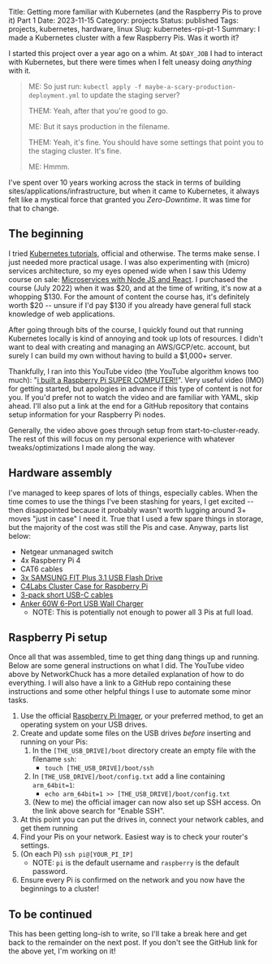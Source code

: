 Title: Getting more familiar with Kubernetes (and the Raspberry Pis to prove it) Part 1
Date: 2023-11-15
Category: projects
Status: published
Tags: projects, kubernetes, hardware, linux
Slug: kubernetes-rpi-pt-1
Summary: I made a Kubernetes cluster with a few Raspberry Pis. Was it worth it?

I started this project over a year ago on a whim. At `$DAY_JOB` I had to interact with Kubernetes,
but there were times when I felt uneasy doing _anything_ with it.

> ME: So just run: `kubectl apply -f maybe-a-scary-production-deployment.yml` to update the staging
> server?
>
> THEM: Yeah, after that you're good to go.
>
> ME: But it says production in the filename.
>
> THEM: Yeah, it's fine. You should have some settings that point you to the staging cluster. It's
> fine.
>
> ME: Hmmm.

I've spent over 10 years working across the stack in terms of building
sites/applications/infrastructure, but when it came to Kubernetes, it always felt like a mystical
force that granted you _Zero-Downtime_. It was time for that to change.

## The beginning

I tried [Kubernetes tutorials](https://kubernetes.io/docs/tutorials/), official and otherwise. The
terms make sense. I just needed more practical usage. I was also experimenting with (micro) services
architecture, so my eyes opened wide when I saw this Udemy course on
sale: [Microservices with Node JS and React](https://www.udemy.com/share/102VKE3@NvvIV6zas3ZRCkOZ-CK1CvlzrQbw3VaIn_MMF81SNtGH5RrXe8g4Lhcs2yt1e3x2qw==/).
I purchased the course (July 2022) when it was $20, and at the time of writing, it's now at a
whopping $130. For the amount of content the course has, it's definitely worth $20 -- unsure if I'd
pay $130 if you already have general full stack knowledge of web applications.

After going through bits of the course, I quickly found out that running Kubernetes locally is kind
of annoying and took up lots of resources. I didn't want to deal with creating and managing an
AWS/GCP/etc. account, but surely I can build my own without having to build a $1,000+ server.

Thankfully, I ran into this YouTube video (the YouTube algorithm knows too
much): "[i built a Raspberry Pi SUPER COMPUTER!!](https://www.youtube.com/watch?v=X9fSMGkjtug)".
Very useful video (IMO) for getting started, but apologies in advance if this type of content is
not for you. If you'd prefer not to watch the video and are familiar with YAML, skip ahead. I'll
also put a link at the end for a GitHub repository that contains setup information for your
Raspberry Pi nodes.

Generally, the video above goes through setup from start-to-cluster-ready. The rest of this will
focus on my personal experience with whatever tweaks/optimizations I made along the way.

## Hardware assembly

I've managed to keep spares of lots of things, especially cables. When the time comes to use the
things I've been stashing for years, I get excited -- then disappointed because it probably wasn't
worth lugging around 3+ moves "just in case" I need it. True that I used a few spare things in
storage, but the majority of the cost was still the Pis and case. Anyway, parts list below:

* Netgear unmanaged switch
* 4x Raspberry Pi 4
* CAT6 cables
* [3x SAMSUNG FIT Plus 3.1 USB Flash Drive](https://www.amazon.com/gp/product/B07D7PDLXC/)
* [C4Labs Cluster Case for Raspberry Pi](https://www.amazon.com/gp/product/B07D5MJ7PQ/)
* [3-pack short USB-C cables](https://www.amazon.com/gp/product/B0BBFP95GD)
* [Anker 60W 6-Port USB Wall Charger](https://www.amazon.com/gp/product/B00P933OJC)
    * NOTE: This is potentially not enough to power all 3 Pis at full load.

## Raspberry Pi setup

Once all that was assembled, time to get thing dang things up and running. Below are some general
instructions on what I did. The YouTube video above by NetworkChuck has a more detailed explanation
of how to do everything. I will also have a link to a GitHub repo containing these instructions and
some other helpful things I use to automate some minor tasks.

1. Use the
   official [Raspberry Pi Imager](https://www.raspberrypi.com/documentation/computers/getting-started.html#installing-the-operating-system),
   or your preferred method, to get an operating system on your USB drives.
2. Create and update some files on the USB drives _before_ inserting and running on your Pis:
    1. In the `[THE_USB_DRIVE]/boot` directory create an empty file with the filename `ssh`:
        * `touch [THE_USB_DRIVE]/boot/ssh`
    2. In `[THE_USB_DRIVE]/boot/config.txt` add a line containing `arm_64bit=1`:
        * `echo arm_64bit=1 >> [THE_USB_DRIVE]/boot/config.txt`
    3. (New to me) the official imager can now also set up SSH access. On the link above search
       for "Enable SSH".
3. At this point you can put the drives in, connect your network cables, and get them running
4. Find your Pis on your network. Easiest way is to check your router's settings.
5. (On each Pi) `ssh pi@[YOUR_PI_IP]`
    * NOTE: `pi` is the default username and `raspberry` is the default password.
6. Ensure every Pi is confirmed on the network and you now have the beginnings to a cluster!

## To be continued

This has been getting long-ish to write, so I'll take a break here and get back to the remainder on
the next post. If you don't see the GitHub link for the above yet, I'm working on it!
